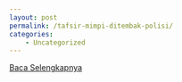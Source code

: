 ```yaml
---
layout: post
permalink: /tafsir-mimpi-ditembak-polisi/
categories:
    - Uncategorized
---
```


[Baca Selengkapnya](/10)